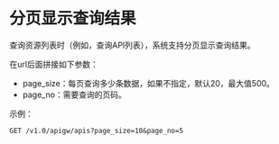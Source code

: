 # 分页显示查询结果<a name="apig-zh-api-180713204"></a>

查询资源列表时（例如，查询API列表），系统支持分页显示查询结果。

在url后面拼接如下参数：

-   page\_size：每页查询多少条数据，如果不指定，默认20，最大值500。
-   page\_no：需要查询的页码。

示例：

```
GET /v1.0/apigw/apis?page_size=10&page_no=5
```

